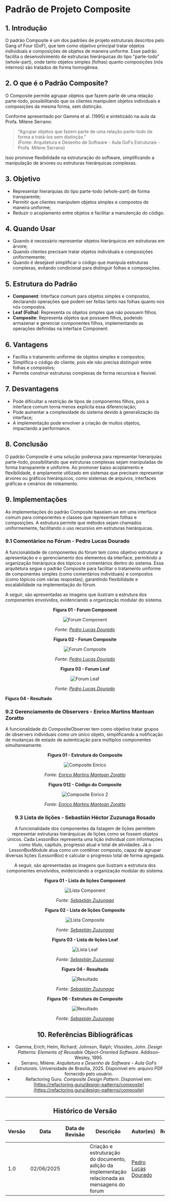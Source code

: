 # Padrão de Projeto Composite

## 1. Introdução

O padrão Composite é um dos padrões de projeto estruturais descritos pelo Gang of Four (GoF), que tem como objetivo principal tratar objetos individuais e composições de objetos de maneira uniforme. Esse padrão facilita o desenvolvimento de estruturas hierárquicas do tipo "parte-todo" (whole-part), onde tanto objetos simples (folhas) quanto composições (nós internos) são tratados de forma homogênea.

## 2. O que é o Padrão Composite?

O Composite permite agrupar objetos que fazem parte de uma relação parte-todo, possibilitando que os clientes manipulem objetos individuais e composições da mesma forma, sem distinção.

Conforme apresentado por Gamma et al. (1995) e sintetizado na aula da Profa. Milene Serrano:

> "Agrupar objetos que fazem parte de uma relação parte-todo de forma a tratá-los sem distinção."  
> (Fonte: Arquitetura e Desenho de Software - Aula GoFs Estruturais - Profa. Milene Serrano)

Isso promove flexibilidade na estruturação do software, simplificando a manipulação de árvores ou estruturas hierárquicas complexas.

## 3. Objetivo

- Representar hierarquias do tipo parte-todo (whole-part) de forma transparente;
- Permitir que clientes manipulem objetos simples e compostos de maneira uniforme;
- Reduzir o acoplamento entre objetos e facilitar a manutenção do código.

## 4. Quando Usar

- Quando é necessário representar objetos hierárquicos em estruturas em árvore;
- Quando clientes precisam tratar objetos individuais e composições uniformemente;
- Quando é desejável simplificar o código que manipula estruturas complexas, evitando condicional para distinguir folhas e composições.

## 5. Estrutura do Padrão

- **Component**: Interface comum para objetos simples e compostos, declarando operações que podem ser feitas tanto nas folhas quanto nos nós compostos.
- **Leaf (Folha)**: Representa os objetos simples que não possuem filhos.
- **Composite**: Representa objetos que possuem filhos, podendo armazenar e gerenciar componentes filhos, implementando as operações definidas na interface Component.

## 6. Vantagens

- Facilita o tratamento uniforme de objetos simples e compostos;
- Simplifica o código do cliente, pois ele não precisa distinguir entre folhas e compostos;
- Permite construir estruturas complexas de forma recursiva e flexível.

## 7. Desvantagens

- Pode dificultar a restrição de tipos de componentes filhos, pois a interface comum torna menos explícita essa diferenciação;
- Pode aumentar a complexidade do sistema devido à generalização da interface;
- A implementação pode envolver a criação de muitos objetos, impactando a performance.

## 8. Conclusão

O padrão Composite é uma solução poderosa para representar hierarquias parte-todo, possibilitando que estruturas complexas sejam manipuladas de forma transparente e uniforme. Ao promover baixo acoplamento e flexibilidade, é amplamente utilizado em sistemas que precisam representar árvores ou gráficos hierárquicos, como sistemas de arquivos, interfaces gráficas e cenários de roteamento.

## 9. Implementações

As implementações do padrão Composite baseiam-se em uma interface comum para componentes e classes que representam folhas e composições. A estrutura permite que métodos sejam chamados uniformemente, facilitando o uso recursivo em estruturas hierárquicas.

### 9.1 Comentários no Fórum - Pedro Lucas Dourado

A funcionalidade de componentes do fórum tem como objetivo estruturar a apresentação e o gerenciamento dos elementos da interface, permitindo a organização hierárquica dos tópicos e comentários dentro do sistema. Essa arquitetura segue o padrão Composite para facilitar o tratamento uniforme de componentes simples (como comentários individuais) e compostos (como tópicos com várias respostas), garantindo flexibilidade e escalabilidade na implementação do fórum.

A seguir, são apresentadas as imagens que ilustram a estrutura dos componentes envolvidos, evidenciando a organização modular do sistema.

<center>

**Figura 01 - Forum Component**

![Forum Component](../../assets/subgrupo02/estrutural/forumcomponent.png)

*Fonte: [Pedro Lucas Dourado](https://github.com/lucasdray)*

**Figura 02 - Forum Composite**

![Forum Composite](../../assets/subgrupo02/estrutural/forumcomposite.png)

*Fonte: [Pedro Lucas Dourado](https://github.com/lucasdray)*

**Figura 03 - Forum Leaf**

![Forum Leaf](../../assets/subgrupo02/estrutural/forumleaf.png)

*Fonte: [Pedro Lucas Dourado](https://github.com/lucasdray)*

</center>

**Figura 04 - Resultado**

### 9.2 Gerenciamento de Observers - Enrico Martins Mantoan Zoratto

A funcionalidade do CompositeObserver tem como objetivo tratar grupos de observers individuais como um único objeto, simplificando a notificação de mudanças de estado de autenticação para múltiplos componentes simultaneamente.

<center>

**Figura 01 - Estrutura do Composite**

![Composite Enrico](../../assets/subgrupo02/estrutural/composite_enrico.png)

*Fonte: [Enrico Martins Mantoan Zoratto](https://github.com/sidts)*

**Figura 012 - Código do Composite**

![Composite Enrico 2](../../assets/subgrupo02/estrutural/composite_enrico2.png)

*Fonte: [Enrico Martins Mantoan Zoratto](https://github.com/sidts)*

### 9.3 Lista de lições - Sebastián Héctor Zuzunaga Rosado

A funcionalidade dos componentes da listagem de lições permitem representar estruturas hierárquicas de lições como se fossem objetos únicos. Cada LessonBox representa uma lição individual com informações como título, capítulo, progresso atual e total de atividades. Já o LessonBoxModule atua como um contêiner composto, capaz de agrupar diversas lições (LessonBox) e calcular o progresso total de forma agregada.

A seguir, são apresentadas as imagens que ilustram a estrutura dos componentes envolvidos, evidenciando a organização modular do sistema.

<center>

**Figura 01 - Lista de lições Component**

![Lista Component](../../assets/subgrupo02/estrutural/LBoxComponent.PNG)

*Fonte: [Sebastián Zuzunaga](https://github.com/sebazac332)*

**Figura 02 - Lista de lições Composite**

![Lista Composite](../../assets/subgrupo02/estrutural/LBoxModule.PNG)

*Fonte: [Sebastián Zuzunaga](https://github.com/sebazac332)*

**Figura 03 - Lista de lições Leaf**

![Lista Leaf](../../assets/subgrupo02/estrutural/LBox.PNG)

*Fonte: [Sebastián Zuzunaga](https://github.com/sebazac332)*

**Figura 04 - Resultado**

![Resultado](../../assets/subgrupo02/estrutural/compositelistagemLicoes.PNG)

*Fonte: [Sebastián Zuzunaga](https://github.com/sebazac332)*

**Figura 06 - Estrutura do Composite**

![Resultado](../../assets/subgrupo02/estrutural/compositeSebastianZuzunaga.PNG)

*Fonte: [Sebastián Zuzunaga](https://github.com/sebazac332)*

</center>

## 10. Referências Bibliográficas

- Gamma, Erich; Helm, Richard; Johnson, Ralph; Vlissides, John. *Design Patterns: Elements of Reusable Object-Oriented Software*. Addison-Wesley, 1995.
- Serrano, Milene. *Arquitetura e Desenho de Software - Aula GoFs Estruturais*. Universidade de Brasília, 2025. Disponível em: arquivo PDF fornecido pelo usuário.
- Refactoring Guru. *Composite Design Pattern*. Disponível em: [https://refactoring.guru/design-patterns/composite](https://refactoring.guru/design-patterns/composite)

---

## Histórico de Versão

| Versão | Data       | Data de Revisão | Descrição                                                                                      | Autor(es)                                           | Revisor(es) | Detalhes da revisão |
| ------ | ---------- | --------------- | ---------------------------------------------------------------------------------------------- | --------------------------------------------------- | ----------- | ------------------- |
| 1.0    | 02/06/2025 |                 | Criação e estruturação do documento, adição da implementação relacionada as mensagens do forum | [Pedro Lucas Dourado](https://github.com/lucasdray) |             |                     |


